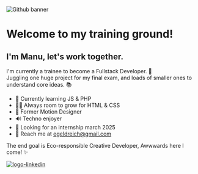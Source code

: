 ![Github banner](https://github.com/user-attachments/assets/dfdfc5fe-1529-471c-a1d1-0f89510e6b44)

# Welcome to my training ground!
## I'm Manu, let's work together.
 
I'm currently a trainee to become a Fullstack Developer. 👾  
Juggling one huge project for my final exam, and loads of smaller ones to understand core ideas. 📚  

- 🌱 Currently learning JS & PHP
- 🧑‍💻 Always room to grow for HTML & CSS
- 🎥 Former Motion Designer
- 🔊 Techno enjoyer
- 👋 Looking for an internship march 2025
- 📧 Reach me at [egeldreich@gmail.com](mailto:egeldreich@gmail.com)


The end goal is Eco-responsible Creative Developer, Awwwards here I come! ✨

[![logo-linkedin](https://github.com/user-attachments/assets/3191b186-6aee-4441-bff9-c856ad51a227)](https://linkedin.com/in/egeldreich)
